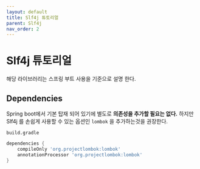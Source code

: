 ```yaml
---
layout: default
title: Slf4j 튜토리얼
parent: Slf4j
nav_order: 2
---
```


# Slf4j 튜토리얼
해당 라이브러리는 스프링 부트 사용을 기준으로 설명 한다. 

## Dependencies

Spring boot에서 기본 탑재 되어 있기에 별도로 **의존성을 추가할 필요는 없다.**  하지만 Slf4j 를 손쉽게 사용할 수 있는 옵션인 <code>lombok</code> 을 추가하는것을 권장한다.

<code>build.gradle</code>
```gradle
dependencies {
    compileOnly 'org.projectlombok:lombok'
    annotationProcessor 'org.projectlombok:lombok'
}
```

